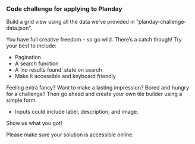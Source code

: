 ### Code challenge for applying to Planday
Build a grid view using all the data we’ve provided in "planday-challenge-data.json".

You have full creative freedom – so go wild. There’s a catch though! Try your best to include:

- Pagination
- A search function
- A ‘no results found’ state on search
- Make it accessible and keyboard friendly

Feeling extra fancy? Want to make a lasting impression? Bored and hungry for a challenge? Then go ahead and create your own tile builder using a simple form.
- Inputs could include label, description, and image.

Show us what you got!

Please make sure your solution is accessible online.

